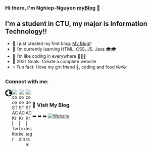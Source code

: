 ### Hi there, I'm Nghiep-Nguyen [myBlog][website] 👋

## I'm a student in CTU, my major is Information Technology!!

- 🔭 I just created my first blog: [My Blog!][website]!
- 🌱 I’m currently learning HTML, CSS, JS, Java 🎓🎓
- 👯 I’m like coding in everywhere 🤣🤣🤣
- 🥅 2021 Goals: Create a complete website 
- ⚡ Fun fact: I love my girl friend 💍, coding and food 👓👓

### Connect with me:

[<img align="left" alt="codeSTACKr.com" width="22px" src="https://raw.githubusercontent.com/iconic/open-iconic/master/svg/globe.svg" />][website]
[<img align="left" alt="codeSTACKr | Twitter" width="22px" src="https://cdn.jsdelivr.net/npm/simple-icons@3.13.0/icons/facebook.svg" />][facebook]
[<img align="left" alt="codeSTACKr | LinkedIn" width="22px" src="https://cdn.jsdelivr.net/npm/simple-icons@v3/icons/linkedin.svg" />][linkedin]
[<img align="left" alt="codeSTACKr | Instagram" width="22px" src="https://cdn.jsdelivr.net/npm/simple-icons@3.13.0/icons/github.svg" />][github]

<br />

### 📕 Visit My Blog

<!-- BLOG-POST-LIST:START -->
➡️ ➡️ ➡️
[![Website](https://img.shields.io/static/v1?label=lapnghiepvn.cf&message=UP&color=%3CCOLOR%3E?style=plastic&logo=appveyor)](https://www.lapnghiepvn.cf)
<!-- BLOG-POST-LIST:END -->


[website]: https://www.lapnghiepvn.cf
[github]: https://github.com/nghiephy
[facebook]: https://www.facebook.com/profile.php?id=100010699425720
[linkedin]: https://www.linkedin.com/in/nguyen-nghiep-04a52b141
